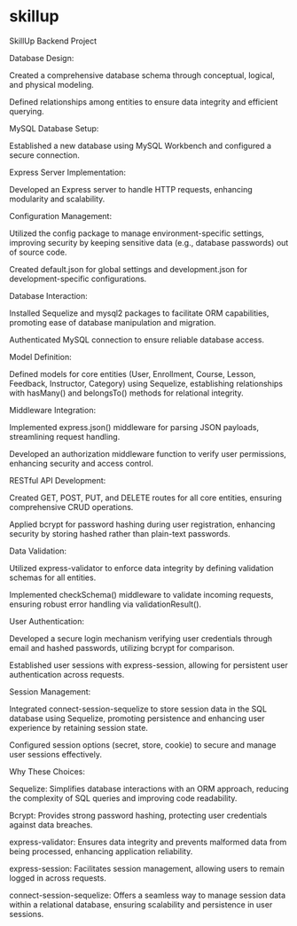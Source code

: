# skillup
SkillUp Backend Project

Database Design:

Created a comprehensive database schema through conceptual, logical, and physical modeling.

Defined relationships among entities to ensure data integrity and efficient querying.


MySQL Database Setup:

Established a new database using MySQL Workbench and configured a secure connection.


Express Server Implementation:

Developed an Express server to handle HTTP requests, enhancing modularity and scalability.


Configuration Management:

Utilized the config package to manage environment-specific settings, improving security by keeping sensitive data (e.g., database passwords) out of source code.

Created default.json for global settings and development.json for development-specific configurations.


Database Interaction:

Installed Sequelize and mysql2 packages to facilitate ORM capabilities, promoting ease of database manipulation and migration.

Authenticated MySQL connection to ensure reliable database access.


Model Definition:

Defined models for core entities (User, Enrollment, Course, Lesson, Feedback, Instructor, Category) using Sequelize, establishing relationships with hasMany() and belongsTo() methods for relational integrity.


Middleware Integration:

Implemented express.json() middleware for parsing JSON payloads, streamlining request handling.

Developed an authorization middleware function to verify user permissions, enhancing security and access control.


RESTful API Development:

Created GET, POST, PUT, and DELETE routes for all core entities, ensuring comprehensive CRUD operations.

Applied bcrypt for password hashing during user registration, enhancing security by storing hashed rather than plain-text passwords.


Data Validation:

Utilized express-validator to enforce data integrity by defining validation schemas for all entities.

Implemented checkSchema() middleware to validate incoming requests, ensuring robust error handling via validationResult().


User Authentication:

Developed a secure login mechanism verifying user credentials through email and hashed passwords, utilizing bcrypt for comparison.

Established user sessions with express-session, allowing for persistent user authentication across requests.


Session Management:

Integrated connect-session-sequelize to store session data in the SQL database using Sequelize, promoting persistence and enhancing user experience by retaining session state.

Configured session options (secret, store, cookie) to secure and manage user sessions effectively.


Why These Choices:

Sequelize: Simplifies database interactions with an ORM approach, reducing the complexity of SQL queries and improving code readability.

Bcrypt: Provides strong password hashing, protecting user credentials against data breaches.

express-validator: Ensures data integrity and prevents malformed data from being processed, enhancing application reliability.

express-session: Facilitates session management, allowing users to remain logged in across requests.

connect-session-sequelize: Offers a seamless way to manage session data within a relational database, ensuring scalability and persistence in user sessions.



